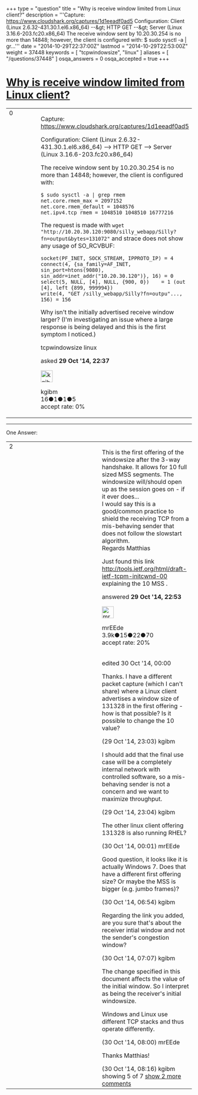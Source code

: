 +++
type = "question"
title = "Why is receive window limited from Linux client?"
description = '''Capture: https://www.cloudshark.org/captures/1d1eeadf0ad5 Configuration: Client (Linux 2.6.32-431.30.1.el6.x86_64) --&amp;gt; HTTP GET --&amp;gt; Server (Linux 3.16.6-203.fc20.x86_64) The receive window sent by 10.20.30.254 is no more than 14848; however, the client is configured with: $ sudo sysctl -a | gr...'''
date = "2014-10-29T22:37:00Z"
lastmod = "2014-10-29T22:53:00Z"
weight = 37448
keywords = [ "tcpwindowsize", "linux" ]
aliases = [ "/questions/37448" ]
osqa_answers = 0
osqa_accepted = true
+++

<div class="headNormal">

# [Why is receive window limited from Linux client?](/questions/37448/why-is-receive-window-limited-from-linux-client)

</div>

<div id="main-body">

<div id="askform">

<table id="question-table" style="width:100%;"><colgroup><col style="width: 50%" /><col style="width: 50%" /></colgroup><tbody><tr class="odd"><td style="width: 30px; vertical-align: top"><div class="vote-buttons"><div id="post-37448-score" class="post-score" title="current number of votes">0</div><div id="favorite-count" class="favorite-count"></div></div></td><td><div id="item-right"><div class="question-body"><p>Capture: <a href="https://www.cloudshark.org/captures/1d1eeadf0ad5">https://www.cloudshark.org/captures/1d1eeadf0ad5</a></p><p>Configuration: Client (Linux 2.6.32-431.30.1.el6.x86_64) --&gt; HTTP GET --&gt; Server (Linux 3.16.6-203.fc20.x86_64)</p><p>The receive window sent by 10.20.30.254 is no more than 14848; however, the client is configured with:</p><pre><code>$ sudo sysctl -a | grep rmem
net.core.rmem_max = 2097152
net.core.rmem_default = 1048576
net.ipv4.tcp_rmem = 1048510 1048510 16777216</code></pre><p>The request is made with <code>wget "http://10.20.30.120:9080/silly_webapp/Silly?fn=output&amp;bytes=131072"</code> and strace does not show any usage of SO_RCVBUF:</p><pre><code>socket(PF_INET, SOCK_STREAM, IPPROTO_IP) = 4
connect(4, {sa_family=AF_INET, sin_port=htons(9080), sin_addr=inet_addr(&quot;10.20.30.120&quot;)}, 16) = 0
select(5, NULL, [4], NULL, {900, 0})    = 1 (out [4], left {899, 999994})
write(4, &quot;GET /silly_webapp/Silly?fn=outpu&quot;..., 156) = 156</code></pre><p>Why isn't the initially advertised receive window larger? (I'm investigating an issue where a large response is being delayed and this is the first symptom I noticed.)</p></div><div id="question-tags" class="tags-container tags">tcpwindowsize linux</div><div id="question-controls" class="post-controls"></div><div class="post-update-info-container"><div class="post-update-info post-update-info-user"><p>asked <strong>29 Oct '14, 22:37</strong></p><img src="https://secure.gravatar.com/avatar/22c069d7e35bcdeae3046090e5c307e8?s=32&amp;d=identicon&amp;r=g" class="gravatar" width="32" height="32" alt="kgibm&#39;s gravatar image" /><p>kgibm<br />
<span class="score" title="16 reputation points">16</span><span title="1 badges"><span class="badge1">●</span><span class="badgecount">1</span></span><span title="1 badges"><span class="silver">●</span><span class="badgecount">1</span></span><span title="5 badges"><span class="bronze">●</span><span class="badgecount">5</span></span><br />
<span class="accept_rate" title="Rate of the user&#39;s accepted answers">accept rate:</span> <span title="kgibm has no accepted answers">0%</span></p></div></div><div id="comments-container-37448" class="comments-container"></div><div id="comment-tools-37448" class="comment-tools"></div><div class="clear"></div><div id="comment-37448-form-container" class="comment-form-container"></div><div class="clear"></div></div></td></tr></tbody></table>

------------------------------------------------------------------------

<div class="tabBar">

<span id="sort-top"></span>

<div class="headQuestions">

One Answer:

</div>

</div>

<span id="37449"></span>

<div id="answer-container-37449" class="answer accepted-answer">

<table style="width:100%;"><colgroup><col style="width: 50%" /><col style="width: 50%" /></colgroup><tbody><tr class="odd"><td style="width: 30px; vertical-align: top"><div class="vote-buttons"><div id="post-37449-score" class="post-score" title="current number of votes">2</div></div></td><td><div class="item-right"><div class="answer-body"><p>This is the first offering of the windowsize after the 3-way handshake. It allows for 10 full sized MSS segments. The windowsize will/should open up as the session goes on - if it ever does...<br />
I would say this is a good/common practice to shield the receiving TCP from a mis-behaving sender that does not follow the slowstart algorithm.<br />
Regards Matthias</p><p>Just found this link <a href="http://tools.ietf.org/html/draft-ietf-tcpm-initcwnd-00">http://tools.ietf.org/html/draft-ietf-tcpm-initcwnd-00</a> explaining the 10 MSS .</p></div><div class="answer-controls post-controls"></div><div class="post-update-info-container"><div class="post-update-info post-update-info-user"><p>answered <strong>29 Oct '14, 22:53</strong></p><img src="https://secure.gravatar.com/avatar/5500bd1decb766660522dfb347eedc49?s=32&amp;d=identicon&amp;r=g" class="gravatar" width="32" height="32" alt="mrEEde&#39;s gravatar image" /><p>mrEEde<br />
<span class="score" title="3892 reputation points"><span>3.9k</span></span><span title="15 badges"><span class="badge1">●</span><span class="badgecount">15</span></span><span title="22 badges"><span class="silver">●</span><span class="badgecount">22</span></span><span title="70 badges"><span class="bronze">●</span><span class="badgecount">70</span></span><br />
<span class="accept_rate" title="Rate of the user&#39;s accepted answers">accept rate:</span> <span title="mrEEde has 48 accepted answers">20%</span> </br></br></p></div><div class="post-update-info post-update-info-edited"><p>edited 30 Oct '14, 00:00</p></div></div><div id="comments-container-37449" class="comments-container"><span id="37450"></span><div id="comment-37450" class="comment"><div id="post-37450-score" class="comment-score"></div><div class="comment-text"><p>Thanks. I have a different packet capture (which I can't share) where a Linux client advertises a window size of 131328 in the first offering - how is that possible? Is it possible to change the 10 value?</p></div><div id="comment-37450-info" class="comment-info"><span class="comment-age">(29 Oct '14, 23:03)</span> kgibm</div></div><span id="37451"></span><div id="comment-37451" class="comment"><div id="post-37451-score" class="comment-score"></div><div class="comment-text"><p>I should add that the final use case will be a completely internal network with controlled software, so a mis-behaving sender is not a concern and we want to maximize throughput.</p></div><div id="comment-37451-info" class="comment-info"><span class="comment-age">(29 Oct '14, 23:04)</span> kgibm</div></div><span id="37454"></span><div id="comment-37454" class="comment"><div id="post-37454-score" class="comment-score"></div><div class="comment-text"><p>The other linux client offering 131328 is also running RHEL?</p></div><div id="comment-37454-info" class="comment-info"><span class="comment-age">(30 Oct '14, 00:01)</span> mrEEde</div></div><span id="37459"></span><div id="comment-37459" class="comment"><div id="post-37459-score" class="comment-score"></div><div class="comment-text"><p>Good question, it looks like it is actually Windows 7. Does that have a different first offering size? Or maybe the MSS is bigger (e.g. jumbo frames)?</p></div><div id="comment-37459-info" class="comment-info"><span class="comment-age">(30 Oct '14, 06:54)</span> kgibm</div></div><span id="37461"></span><div id="comment-37461" class="comment"><div id="post-37461-score" class="comment-score"></div><div class="comment-text"><p>Regarding the link you added, are you sure that's about the receiver intial window and not the sender's congestion window?</p></div><div id="comment-37461-info" class="comment-info"><span class="comment-age">(30 Oct '14, 07:07)</span> kgibm</div></div><span id="37466"></span><div id="comment-37466" class="comment not_top_scorer"><div id="post-37466-score" class="comment-score"></div><div class="comment-text"><p>The change specified in this document affects the value of the initial window. So I interpret as being the receiver's initial windowsize.</p><p>Windows and Linux use different TCP stacks and thus operate differently.</p></div><div id="comment-37466-info" class="comment-info"><span class="comment-age">(30 Oct '14, 08:00)</span> mrEEde</div></div><span id="37468"></span><div id="comment-37468" class="comment not_top_scorer"><div id="post-37468-score" class="comment-score"></div><div class="comment-text"><p>Thanks Matthias!</p></div><div id="comment-37468-info" class="comment-info"><span class="comment-age">(30 Oct '14, 08:16)</span> kgibm</div></div></div><div id="comment-tools-37449" class="comment-tools"><span class="comments-showing"> showing 5 of 7 </span> <a href="#" class="show-all-comments-link">show 2 more comments</a></div><div class="clear"></div><div id="comment-37449-form-container" class="comment-form-container"></div><div class="clear"></div></div></td></tr></tbody></table>

</div>

<div class="paginator-container-left">

</div>

</div>

</div>

